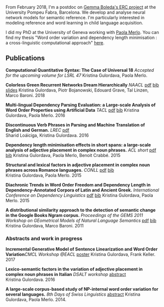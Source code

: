 From February 2018, I'm a postdoc on [Gemma Boleda's ERC project](https://www.upf.edu/web/amore) at the University Pompeu Fabra, Barcelona. We develop and analyse neural network models for semantic reference. I'm particularly interested in modeling reference and word learning in child language acquisition.
		
I did my PhD at the University of Geneva working with <a href="http://www.latl.unige.ch/personal/paola.html">Paola Merlo</a>. 
You can find my thesis "Word order variation and dependency length minimisation : a cross-linguistic computational approach" [here](https://archive-ouverte.unige.ch/unige:106855).

## Publications 

<b>Computational Quantitative Syntax: The Case of Universal 18</b> *Accepted for the upcoming volume for LSRL 47*
Kristina Gulordava, Paola Merlo.

<b>Colorless Green Recurrent Networks Dream Hierarchically</b> *NAACL* 
[pdf](http://aclweb.org/anthology/N18-1108) [bib](https://aclanthology.coli.uni-saarland.de/papers/N18-1108/n18-1108.bib) [slides](/assets/files/gulordava_naacl2018_slides.pdf)
Kristina Gulordava, Piotr Bojanowski, Edouard Grave, Tal Linzen, Marco Baroni. 2018

<b>Multi-lingual Dependency Parsing Evaluation: a Large-scale Analysis of Word Order Properties using Artificial Data</b> 
 *TACL* <a href="https://transacl.org/ojs/index.php/tacl/article/view/870">pdf</a> [bib](https://aclanthology.coli.uni-saarland.de/papers/Q16-1025/q16-1025.bib)
Kristina Gulordava, Paola Merlo. 2016


<b>Discontinuous Verb Phrases in Parsing and Machine Translation of English and German.</b>  *LREC* <a href="http://www.lrec-conf.org/proceedings/lrec2016/summaries/628.html">pdf</a>  
Sharid Loáiciga, Kristina Gulordava. 2016 


<b>Dependency length minimisation effects in short spans: a large-scale analysis of adjective placement in complex noun phrases.</b> *ACL short* <a href="http://www.aclweb.org/anthology/P/P15/P15-2078.pdf">pdf</a> [bib](https://aclanthology.coli.uni-saarland.de/papers/P15-2078/p15-2078.bib)
Kristina Gulordava, Paola Merlo, Benoit Crabbé. 2015 


<b>Structural and lexical factors in adjective placement in complex noun phrases across Romance languages.</b>
<i>CONLL</i> <a href="https://aclweb.org/anthology/K/K15/K15-1025.pdf">pdf</a> [bib](https://aclanthology.coli.uni-saarland.de/papers/K15-1025/k15-1025.bib)  
Kristina Gulordava, Paola Merlo. 2015 

<b>Diachronic Trends in Word Order Freedom and Dependency Length in Dependency-Annotated Corpora of Latin and Ancient Greek.</b> 
<i>International Conference on Dependency Linguistics</i> <a href="http://aclweb.org/anthology/W/W15/W15-2115.pdf">pdf</a> [bib](https://aclanthology.coli.uni-saarland.de/papers/W15-2115/w15-2115.bib)
Kristina Gulordava, Paola Merlo. 2015 

<b>A distributional similarity approach to the detection of semantic change in the Google Books Ngram corpus.</b> 
<i>Proceedings of the GEMS 2011 Workshop on GEometrical Models of Natural Language Semantics</i> <a href="http://dl.acm.org/ft_gateway.cfm?id=2140498&amp;ftid=1137443&amp;dwn=1&amp;CFID=700680761&amp;CFTOKEN=63321586">pdf</a> [bib](https://aclanthology.coli.uni-saarland.de/papers/W11-2508/w11-2508.bib)
Kristina Gulordava, Marco Baroni. 2011
                                                                                                       
### Abstracts and work in progress
<b>Incremental Generative Model of Sentence Linearization and Word Order Variation</b>*CMCL Workshop @EACL* [poster](/assets/files/cmcl_poster.pdf)
Kristina Gulordava, Frank Keller. 2017 

<b>Lexico-semantic factors in the variation of adjective placement in complex noun phrases in Italian</b>
<i>DSALT workshop </i> <a href="https://dl.dropboxusercontent.com/u/513347/events/dsalt2016-abstracts/15-Kristina_Gulordava_DSALT_abstract.pdf">abstract</a>   
Kristina Gulordava. 2016 

<b>A large-scale corpus-based study of NP-internal word order variation for several languages.</b> 
<i>8th Days of Swiss Linguistics</i> <a href="http://www.linguistik.uzh.ch/whatsup/activities/chling8/Gulordava_NP-internal-word-order.pdf">abstract</a>
Kristina Gulordava, Paola Merlo. 2014.
